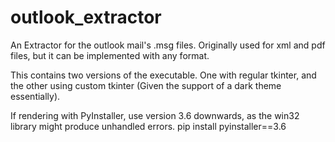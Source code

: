 # outlook_extractor
An Extractor for the outlook mail's .msg files. Originally used for xml and pdf files, but it can be implemented with any format.

This contains two versions of the executable. One with regular tkinter, and the other using custom tkinter (Given the support of a dark theme essentially).

If rendering with PyInstaller, use version 3.6 downwards, as the win32 library might produce unhandled errors.
pip install pyinstaller==3.6




